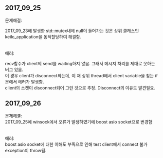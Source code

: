 ## 2017_09_25

문제해결:<br/>

2017_09_23에 발생한 std::mutex내에 null이 들어가는 것은 상위 클래스인 keilo_application을 동적할당하여 해결함.<br/>
<br/><br/>
에러:<br/>

recv함수가 client의 send를 waiting하지 않음. 그래서 메시지 처리를 제대로 못하는 버그 있음.<br/>
이 경우 client가 disconnect되는데, 이 때 상위 thread에서 client variable을 찾는 if문에서 에러가 발생함.<br/>
client의 소켓이 disconnect되어 그런 것으로 추정. Disconnect의 이유도 발견필요.<br/>

## 2017_09_26

문제해결:<br/>
2017_09_25에 winsock에서 오류가 발생하였기에 boost asio socket으로 변경함<br/>
<br/><br/>
에러:<br/>
boost asio socket에 대한 이해도 부족으로 인해 test client에서 connect 불가 exception이 throw됨.<br/>
